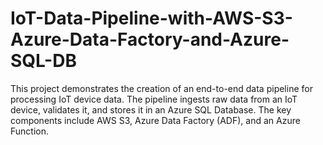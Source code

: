 # IoT-Data-Pipeline-with-AWS-S3-Azure-Data-Factory-and-Azure-SQL-DB
This project demonstrates the creation of an end-to-end data pipeline for processing IoT device data. The pipeline ingests raw data from an IoT device, validates it, and stores it in an Azure SQL Database. The key components include AWS S3, Azure Data Factory (ADF), and an Azure Function.
